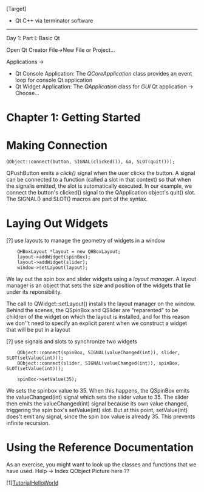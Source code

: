 [Target]
+ Qt C++ via terminator software

----
Day 1: Part I: Basic Qt

Open Qt Creator
File->New File or Project...

Applications -> 
+ Qt Console Application: The *QCoreApplication* class provides an event loop for console Qt application
+ Qt Widget Application: The *QApplication* class for *GUI* Qt application
-> Choose...

Chapter 1: Getting Started
====
Making Connection
====
```
QObject::connect(button, SIGNAL(clicked()), &a, SLOT(quit()));
```

QPushButton emits a *click()* signal when the user clicks the button. A signal can be connected to a function (called a slot in that context) so that when the signalis emitted, the slot is automatically executed. In our example, we connect the button's clicked() signal to the QApplication object's quit() slot. The SIGNAL() and SLOT() macros are part of the syntax.

Laying Out Widgets
====
[?] use layouts to manage the geometry of widgets in a window
```
    QHBoxLayout *layout = new QHBoxLayout;
    layout->addWidget(spinBox);
    layout->addWidget(slider);
    window->setLayout(layout);
```
We lay out the spin box and slider widgets using a *layout manager*. A layout manager is an object that sets the size and position of the widgets that lie under its reponsibility.

The call to QWidget::setLayout() installs the layout manager on the window. Behind the scenes, the QSpinBox and QSlider are "reparented" to be children of the widget on which the layout is installed, and for this reason we don''t need to specify an explicit parent when we construct a widget that will be put in a layout

[?] use signals and slots to synchronize two widgets
```
    QObject::connect(spinBox, SIGNAL(valueChanged(int)), slider, SLOT(setValue(int)));
    QObject::connect(slider, SIGNAL(valueChanged(int)), spinBox, SLOT(setValue(int)));

    spinBox->setValue(35);
```
We sets the spinbox value to 35. When this happens, the QSpinBox emits the valueChanged(int) signal which sets the slider value to 35. The slider then emits the valueChanged(int) signal because its own value changed, triggering the spin box's setValue(int) slot. But at this point, setValue(int) does't emit any signal, since the spin box value is already 35. This prevents infinite recursion.


Using the Reference Documentation
====
As an exercise, you might want to look up the classes and functions that we have used.
Help -> Index
QObject
Picture here ??




[1][TutorialHelloWorld](http://www.bogotobogo.com/Qt/Qt5_TutorialHelloWorld.php)

